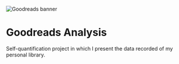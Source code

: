 ![Goodreads banner](https://user-images.githubusercontent.com/105673465/210627292-dbd8c559-5e0a-4a3f-8389-474ce234929c.png)

# Goodreads Analysis

Self-quantification project in which I present the data recorded of my personal library.
